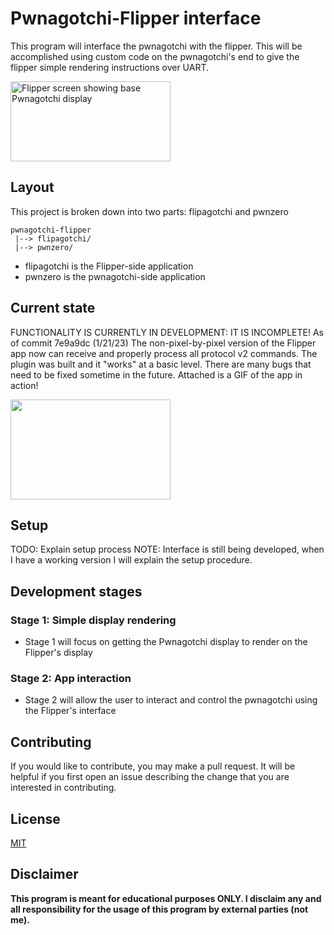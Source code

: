 # Pwnagotchi-Flipper interface
This program will interface the pwnagotchi with the flipper. This will be accomplished using custom code on the pwnagotchi's end to give the flipper simple rendering instructions over UART.

<img src='doc/attachments/PwnZeroBaseWFace.png' alt='Flipper screen showing base Pwnagotchi display' height="128" width="256"/>

## Layout
This project is broken down into two parts: flipagotchi and pwnzero
```
pwnagotchi-flipper
 |--> flipagotchi/
 |--> pwnzero/
```
- flipagotchi is the Flipper-side application
- pwnzero is the pwnagotchi-side application

## Current state
FUNCTIONALITY IS CURRENTLY IN DEVELOPMENT: IT IS INCOMPLETE!
As of commit 7e9a9dc (1/21/23) The non-pixel-by-pixel version of the Flipper app now can receive and properly process all protocol v2 commands. The plugin was built and it "works" at a basic level. There are many bugs that need to be fixed sometime in the future. Attached is a GIF of the app in action!

<img src="doc/attachments/PwnInAction.gif" width="256" height="160"/>

## Setup
TODO: Explain setup process
NOTE: Interface is still being developed, when I have a working version I will explain the setup procedure.

## Development stages
### Stage 1: Simple display rendering
- Stage 1 will focus on getting the Pwnagotchi display to render on the Flipper's display

### Stage 2: App interaction
- Stage 2 will allow the user to interact and control the pwnagotchi using the Flipper's interface

## Contributing
If you would like to contribute, you may make a pull request. It will be helpful if you first open an issue describing the change that you are interested in contributing.

## License
[MIT](https://choosealicense.com/licenses/mit/)

## Disclaimer
<b>This program is meant for educational purposes ONLY. I disclaim any and all responsibility for the usage of this program by external parties (not me).</b>
